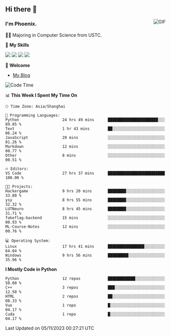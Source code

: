 ## Hi there 👋
<img align="right" alt="GIF" src="https://raw.githubusercontent.com/JoeyBling/JoeyBling/master/pic/pusheencode.gif" />

### I'm Phoenix.

👨‍🎓 Majoring in Computer Science from USTC.

🌟 **My Skills**

![](https://img.shields.io/badge/-Python-3e74a2?style=flat-square&logo=Python&logoColor=fff)
![](https://img.shields.io/badge/-C++-9f62a5?style=flat&logo=cplusplus&logoColor=white)
![](https://img.shields.io/badge/-Linux-185886?style=flat-square&logo=Linux&logoColor=fff)
![](https://img.shields.io/badge/-Rust-ff4136?style=flat-square&logo=Rust&logoColor=fff)

💬 **Welcome**

- [My Blog](https://ysy-phoenix.github.io/)

<!--START_SECTION:waka-->
![Code Time](http://img.shields.io/badge/Code%20Time-396%20hrs%2027%20mins-blue)

📊 **This Week I Spent My Time On** 

```text
🕑︎ Time Zone: Asia/Shanghai

💬 Programming Languages: 
Python                   24 hrs 49 mins      ██████████████████████░░░   89.85 % 
Text                     1 hr 43 mins        ██░░░░░░░░░░░░░░░░░░░░░░░   06.24 % 
JavaScript               20 mins             ░░░░░░░░░░░░░░░░░░░░░░░░░   01.26 % 
Markdown                 12 mins             ░░░░░░░░░░░░░░░░░░░░░░░░░   00.77 % 
Other                    8 mins              ░░░░░░░░░░░░░░░░░░░░░░░░░   00.51 % 

🔥 Editors: 
VS Code                  27 hrs 37 mins      █████████████████████████   100.00 % 

🐱‍💻 Projects: 
Hackergame               9 hrs 20 mins       ████████░░░░░░░░░░░░░░░░░   33.80 % 
ysy                      8 hrs 55 mins       ████████░░░░░░░░░░░░░░░░░   32.32 % 
LUTNeuro                 8 hrs 45 mins       ████████░░░░░░░░░░░░░░░░░   31.71 % 
fakeflag-backend         15 mins             ░░░░░░░░░░░░░░░░░░░░░░░░░   00.93 % 
ML-Course-Notes          12 mins             ░░░░░░░░░░░░░░░░░░░░░░░░░   00.76 % 

💻 Operating System: 
Linux                    17 hrs 41 mins      ████████████████░░░░░░░░░   64.04 % 
Windows                  9 hrs 56 mins       █████████░░░░░░░░░░░░░░░░   35.96 % 
```

**I Mostly Code in Python** 

```text
Python                   12 repos            ████████████░░░░░░░░░░░░░   50.00 % 
C++                      3 repos             ███░░░░░░░░░░░░░░░░░░░░░░   12.50 % 
HTML                     2 repos             ██░░░░░░░░░░░░░░░░░░░░░░░   08.33 % 
Vue                      1 repo              █░░░░░░░░░░░░░░░░░░░░░░░░   04.17 % 
Cuda                     1 repo              █░░░░░░░░░░░░░░░░░░░░░░░░   04.17 % 
```




 Last Updated on 05/11/2023 00:27:21 UTC
<!--END_SECTION:waka-->

<!--
**ysy-phoenix/ysy-phoenix** is a ✨ _special_ ✨ repository because its `README.md` (this file) appears on your GitHub profile.

Here are some ideas to get you started:

- 🔭 I’m currently working on ...
- 🌱 I’m currently learning ...
- 👯 I’m looking to collaborate on ...
- 🤔 I’m looking for help with ...
- 💬 Ask me about ...
- 📫 How to reach me: ...
- 😄 Pronouns: ...
- ⚡ Fun fact: ...
-->
